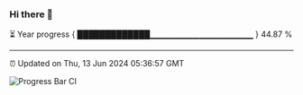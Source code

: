 ### Hi there 👋

⏳ Year progress { █████████████▁▁▁▁▁▁▁▁▁▁▁▁▁▁▁▁▁ } 44.87 %

---

⏰ Updated on Thu, 13 Jun 2024 05:36:57 GMT

![Progress Bar CI](https://github.com/IshwaranRudhara/GIT-ACTION/workflows/Progress%20Bar%20CI/badge.svg)
